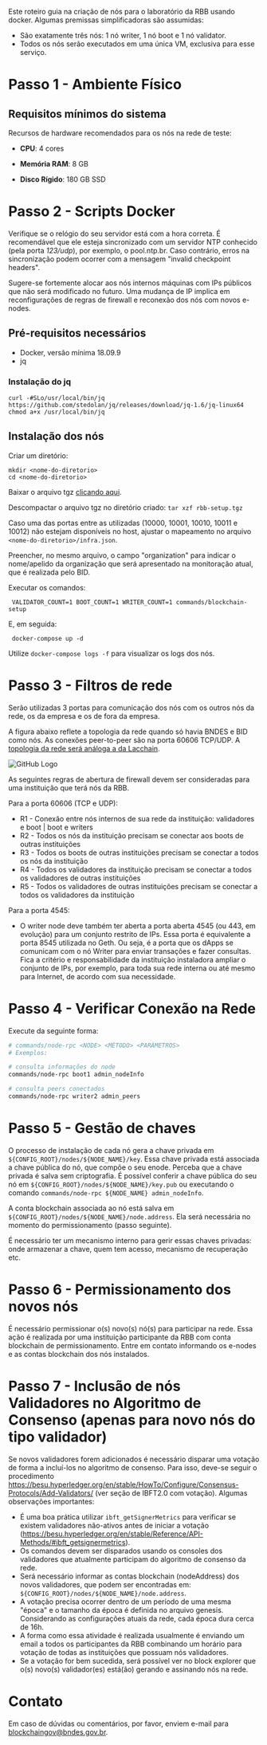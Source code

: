 Este roteiro guia na criação de nós para o laboratório da RBB usando docker. Algumas premissas simplificadoras são assumidas: 
- São exatamente três nós: 1 nó writer, 1 nó boot e 1 nó validator. 
- Todos os nós serão executados em uma única VM, exclusiva para esse serviço.

# Passo 1 - Ambiente Físico

## Requisitos mínimos do sistema

Recursos de hardware recomendados para os nós na rede de teste:

* **CPU**: 4 cores

* **Memória RAM**: 8 GB

* **Disco Rígido**: 180 GB SSD


# Passo 2 - Scripts Docker

Verifique se o relógio do seu servidor está com a hora correta. É recomendável que ele esteja sincronizado com um servidor NTP conhecido (pela porta *123/udp*), por exemplo, o pool.ntp.br. Caso contrário, erros na sincronização podem ocorrer com a mensagem "invalid checkpoint headers".

Sugere-se fortemente alocar aos nós internos máquinas com IPs públicos que não será modificado no futuro. Uma mudança de IP implica em reconfigurações de regras de firewall e reconexão dos nós com novos e-nodes.

## Pré-requisitos necessários
* Docker, versão mínima 18.09.9
* jq

### Instalação do jq ###

```
curl -#SLo/usr/local/bin/jq https://github.com/stedolan/jq/releases/download/jq-1.6/jq-linux64
chmod a+x /usr/local/bin/jq
```

## Instalação dos nós ##
Criar um diretório: 
```
mkdir <nome-do-diretorio>
cd <nome-do-diretorio>
```

Baixar o arquivo tgz [clicando aqui](https://github.com/RBBNet/rbb/raw/master/rbb-setup.tgz).

Descompactar o arquivo tgz no diretório criado: ``tar xzf rbb-setup.tgz``

Caso uma das portas entre as utilizadas (10000, 10001, 10010, 10011 e 10012) não estejam disponíveis no host, ajustar o mapeamento no arquivo ``<nome-do-diretorio>/infra.json``.

Preencher, no mesmo arquivo, o campo "organization" para indicar o nome/apelido da organização que será apresentado na monitoração atual, que é realizada pelo BID.

Executar os comandos:
 ```
  VALIDATOR_COUNT=1 BOOT_COUNT=1 WRITER_COUNT=1 commands/blockchain-setup
 ```
 E, em seguida:
 ```
  docker-compose up -d
 ```
 
 Utilize ``` docker-compose logs -f ``` para visualizar os logs dos nós.
  
  
# Passo 3 - Filtros de rede
Serão utilizadas 3 portas para comunicação dos nós com os outros nós da rede, os da empresa e os de fora da empresa. 

A figura abaixo reflete a topologia da rede quando só havia BNDES e BID como nós. As conexões peer-to-peer são na porta 60606 TCP/UDP. A [topologia da rede será análoga a da Lacchain](instalacao-rbb-node/TOPOLOGY_AND_ARCHITECTURE.md).

![GitHub Logo](./network_diagram_rbb.png)

As seguintes regras de abertura de firewall devem ser consideradas para uma instituição que terá nós da RBB.

Para a porta 60606 (TCP e UDP):
- R1 - Conexão entre nós internos de sua rede da instituição: validadores e boot | boot e writers
- R2 - Todos os nós da instituição precisam se conectar aos boots de outras instituições
- R3 - Todos os boots de outras instituições precisam se conectar a todos os nós da instituição
- R4 - Todos os validadores da instituição precisam se conectar a todos os validadores de outras instituições
- R5 - Todos os validadores de outras instituições precisam se conectar a todos os validadores da instituição

Para a porta 4545:
- O writer node deve também ter aberta a porta aberta 4545 (ou 443, em evolução) para um conjunto restrito de IPs. Essa porta é equivalente a porta 8545 utilizada no Geth. Ou seja, é a porta que os dApps se comunicam com o nó Writer para enviar transações e fazer consultas. Fica a critério e responsabilidade da instituição instaladora ampliar o conjunto de IPs, por exemplo, para toda sua rede interna ou até mesmo para Internet, de acordo com sua necessidade.

  
# Passo 4 - Verificar Conexão na Rede

Execute da seguinte forma:
```bash
# commands/node-rpc <NODE> <MÉTODO> <PARÂMETROS>
# Exemplos:

# consulta informações do node
commands/node-rpc boot1 admin_nodeInfo

# consulta peers conectados
commands/node-rpc writer2 admin_peers
```

  
# Passo 5 - Gestão de chaves

O processo de instalação de cada nó gera a chave privada em ``${CONFIG_ROOT}/nodes/${NODE_NAME}/key``. Essa chave privada está associada a chave pública do nó, que compõe o seu enode. Perceba que a chave privada é salva sem criptografia. É possível conferir a chave pública do seu nó em ``${CONFIG_ROOT}/nodes/${NODE_NAME}/key.pub`` ou executando o comando ``commands/node-rpc ${NODE_NAME} admin_nodeInfo``.

A conta blockchain associada ao nó está salva em ``${CONFIG_ROOT}/nodes/${NODE_NAME}/node.address``. Ela será necessária no momento do permissionamento (passo seguinte).

É necessário ter um mecanismo interno para gerir essas chaves privadas: onde armazenar a chave, quem tem acesso, mecanismo de recuperação etc.

# Passo 6 - Permissionamento dos novos nós

É necessário permissionar o(s) novo(s) nó(s) para participar na rede. Essa ação é realizada por uma instituição participante da RBB com conta blockchain de permissionamento. Entre em contato informando os e-nodes e as contas blockchain dos nós instalados.


# Passo 7 - Inclusão de nós Validadores no Algoritmo de Consenso  (apenas para novo nós do tipo validador)

Se novos validadores forem adicionados é necessário disparar uma votação de forma a incluí-los no algoritmo de consenso. Para isso, deve-se seguir o procedimento https://besu.hyperledger.org/en/stable/HowTo/Configure/Consensus-Protocols/Add-Validators/ (ver seção de IBFT2.0 com votação).
Algumas observações importantes:
* É uma boa prática utilizar ``ibft_getSignerMetrics`` para verificar se existem validadores não-ativos antes de iniciar a votação (https://besu.hyperledger.org/en/stable/Reference/API-Methods/#ibft_getsignermetrics).
* Os comandos devem ser disparados usando os consoles dos validadores que atualmente participam do algoritmo de consenso da rede.
* Será necessário informar as contas blockchain (nodeAddress) dos novos validadores, que podem ser encontradas em: ``${CONFIG_ROOT}/nodes/${NODE_NAME}/node.address``.
* A votação precisa ocorrer dentro de um período de uma mesma "época" e o tamanho da época é definida no arquivo genesis. Considerando as configurações atuais da rede, cada época dura cerca de 16h.
* A forma como essa atividade é realizada usualmente é enviando um email a todos os participantes da RBB combinando um horário para votação de todas as instituições que possuam nós validadores.
* Se a votação for bem sucedida, será possível ver no block explorer que o(s) novo(s) validador(es) está(ão) gerando e assinando nós na rede.

# Contato

Em caso de dúvidas ou comentários, por favor, enviem e-mail para blockchaingov@bndes.gov.br.



